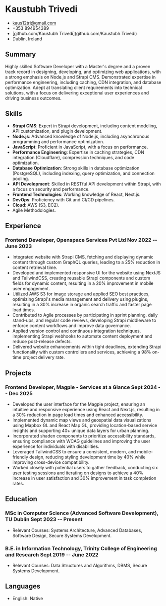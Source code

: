# Kaustubh Trivedi

-   kaus12tri@gmail.com
-   +353 894954389
-   [github.com/Kaustubh Trivedi](github.com/Kaustubh Trivedi)
-   Dublin, Ireland

## Summary

Highly skilled Software Developer with a Master's degree and a proven track record in designing, developing, and optimizing web applications, with a strong emphasis on Node.js and Strapi CMS. Demonstrated expertise in performance engineering, including caching, CDN integration, and database optimization. Adept at translating client requirements into technical solutions, with a focus on delivering exceptional user experiences and driving business outcomes.

## Skills

- **Strapi CMS**: Expert in Strapi development, including content modeling, API customization, and plugin development.
- **Node.js**: Advanced knowledge of Node.js, including asynchronous programming and performance optimization.
- **JavaScript**: Proficient in JavaScript, with a focus on performance.
- **Performance Engineering**: Expertise in caching strategies, CDN integration (Cloudflare), compression techniques, and code optimization.
- **Database Optimization**: Strong skills in database optimization (PostgreSQL), including indexing, query optimization, and connection pooling.
- **API Development**: Skilled in RESTful API development within Strapi, with a focus on security and performance.
- **Frontend Technologies**: Working knowledge of React, Next.js.
- **DevOps**: Proficiency with Git and CI/CD pipelines.
- **Cloud**: AWS (S3, EC2).
- Agile Methodologies.

## Experience

### <span>Frontend Developer, Openspace Services Pvt Ltd</span> <span>Nov 2022 -- June 2023</span>

- Integrated website with Strapi CMS, fetching and displaying dynamic content through custom GraphQL queries, leading to a 25% reduction in content retrieval time.
- Developed and implemented responsive UI for the website using NextJS and TailwindCSS, creating reusable Strapi components and custom fields for dynamic content, resulting in a 20% improvement in mobile user engagement.
- Utilized AWS S3 for image storage and applied SEO best practices, optimizing Strapi's media management and delivery using plugins, resulting in a 30% increase in organic search traffic and faster page load times.
- Contributed to Agile processes by participating in sprint planning, daily stand-ups, and regular code reviews, developing Strapi middleware to enforce content workflows and improve data governance.
- Applied version control and continuous integration techniques, implementing Strapi webhooks to automate content deployment and reduce post-release defects.
- Delivered website enhancements within tight deadlines, extending Strapi functionality with custom controllers and services, achieving a 98% on-time project delivery rate.

## Projects

### <span>Frontend Developer, Magpie - Services at a Glance</span> <span>Sept 2024 -- Dec 2025</span>

- Developed the user interface for the Magpie project, ensuring an intuitive and responsive experience using React and Next.js, resulting in a 30% reduction in page load times and enhanced accessibility.
- Implemented dynamic map views and geospatial data visualizations using Mapbox GL and React Map GL, providing location-based service insights and supporting 40+ unique data layers for urban planning.
- Incorporated shaden components to prioritize accessibility standards, ensuring compliance with WCAG guidelines and improving the user experience for individuals with disabilities.
- Leveraged TailwindCSS to ensure a consistent, modern, and mobile-friendly design, reducing styling development time by 40% while improving cross-device compatibility.
- Worked closely with potential users to gather feedback, conducting six user testing sessions and iterating on designs to achieve a 40% increase in user satisfaction and 30% improvement in task completion rates.

## Education

### <span>MSc in Computer Science (Advanced Software Development), TU Dublin</span> <span>Sept 2023 -- Present</span>

- Relevant Courses: Systems Architecture, Advanced Databases, Software Design, Secure Systems Development.

### <span>B.E. in Information Technology, Trinity College of Engineering and Research</span> <span>Sept 2019 -- June 2022</span>

- Relevant Courses: Data Structures and Algorithms, DBMS, Secure Systems Development.



## Languages

- English: Native
